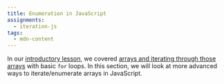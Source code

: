 ```yaml
---
title: Enumeration in JavaScript
assignments:
  - iteration-js
tags:
  - mdn-content
---
```


In our [introductory lesson](/lessons/js-intro), we covered
[arrays and iterating through those arrays](/lessons/js-intro/arrays) with basic
`for` loops. In this section, we will look at more advanced ways to
iterate/enumerate arrays in JavaScript.
